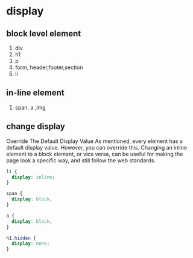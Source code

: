 # display

## block level element

1. div
2. h1
3. p
4. form, header,footer,section
5. li 

## in-line element

1. span, a ,img

## change display

Override The Default Display Value
As mentioned, every element has a default display value. However, you can override this.
Changing an inline element to a block element, or vice versa, can be useful for making the page look a specific way, and still follow the web standards.

~~~css
li {
  display: inline;
}

span {
  display: block;
}

a {
  display: block;
}

h1.hidden {
  display: none;
}
~~~